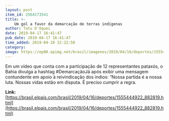 ```yaml
---
layout: post
item_id: 2564173541
title: >-
    Um gol a favor da demarcação de terras indígenas
author: Tatu D'Oquei
date: 2019-04-17 16:41:47
pub_date: 2019-04-17 16:41:47
time_added: 2019-04-18 22:22:50
category: 
image: https://ep00.epimg.net/brasil/imagenes/2019/04/16/deportes/1555444922_882819_1555445210_rrss_normal.jpg
---
```


Em um vídeo que conta com a participação de 12 representantes pataxós, o Bahia divulga a hashtag #DemarcaçãoJá após exibir uma mensagem contundente em apoio à reivindicação dos índios: “Nossa partida é a nossa luta. Nossas vidas estão em disputa. É preciso cumprir a regra.

**Link:** [https://brasil.elpais.com/brasil/2019/04/16/deportes/1555444922_882819.html](https://brasil.elpais.com/brasil/2019/04/16/deportes/1555444922_882819.html)

